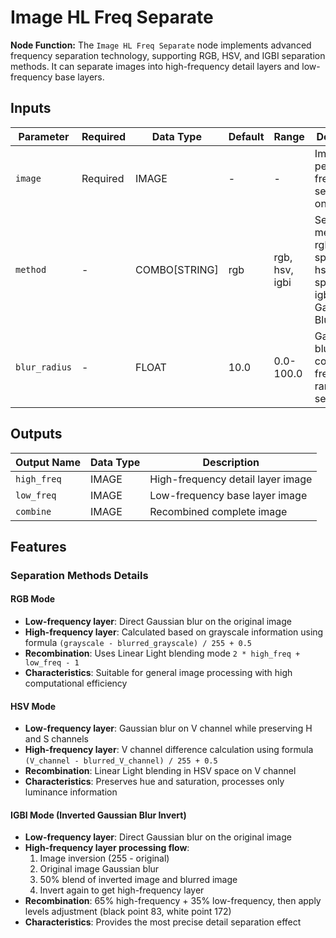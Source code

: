# Image HL Freq Separate

**Node Function:** The `Image HL Freq Separate` node implements advanced frequency separation technology, supporting RGB, HSV, and IGBI separation methods. It can separate images into high-frequency detail layers and low-frequency base layers.

## Inputs

| Parameter | Required | Data Type | Default | Range | Description |
|--|--|--|--|--|--|
| `image` | Required | IMAGE | - | - | Image to perform frequency separation on |
| `method` | - | COMBO[STRING] | rgb | rgb, hsv, igbi | Separation method: rgb(RGB space), hsv(HSV space), igbi(Inverted Gaussian Blur Invert) |
| `blur_radius` | - | FLOAT | 10.0 | 0.0-100.0 | Gaussian blur radius, controls the frequency range of separation |

## Outputs

| Output Name | Data Type | Description |
|-------------|-----------|-------------|
| `high_freq` | IMAGE | High-frequency detail layer image |
| `low_freq` | IMAGE | Low-frequency base layer image |
| `combine` | IMAGE | Recombined complete image |

## Features

### Separation Methods Details

#### RGB Mode
- **Low-frequency layer**: Direct Gaussian blur on the original image
- **High-frequency layer**: Calculated based on grayscale information using formula `(grayscale - blurred_grayscale) / 255 + 0.5`
- **Recombination**: Uses Linear Light blending mode `2 * high_freq + low_freq - 1`
- **Characteristics**: Suitable for general image processing with high computational efficiency

#### HSV Mode
- **Low-frequency layer**: Gaussian blur on V channel while preserving H and S channels
- **High-frequency layer**: V channel difference calculation using formula `(V_channel - blurred_V_channel) / 255 + 0.5`
- **Recombination**: Linear Light blending in HSV space on V channel
- **Characteristics**: Preserves hue and saturation, processes only luminance information

#### IGBI Mode (Inverted Gaussian Blur Invert)
- **Low-frequency layer**: Direct Gaussian blur on the original image
- **High-frequency layer processing flow**:
  1. Image inversion (255 - original)
  2. Original image Gaussian blur
  3. 50% blend of inverted image and blurred image
  4. Invert again to get high-frequency layer
- **Recombination**: 65% high-frequency + 35% low-frequency, then apply levels adjustment (black point 83, white point 172)
- **Characteristics**: Provides the most precise detail separation effect